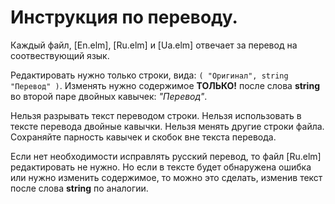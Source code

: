 # Инструкция по переводу.

Каждый файл, [En.elm], [Ru.elm] и [Ua.elm] отвечает за перевод на соотвествующий язык.

Редактировать нужно только строки, вида: `( "Оригинал", string "Перевод" )`.
Изменять нужно содержимое **ТОЛЬКО!** после слова **string** во второй паре двойных кавычек: *"Перевод"*.

Нельзя разрывать текст переводом строки. Нельзя использовать в тексте перевода двойные кавычки.
Нельзя менять другие строки файла. Сохраняйте парность кавычек и скобок вне текста перевода.

Если нет необходимости исправлять русский перевод, то файл [Ru.elm] редактировать не нужно.
Но если в тексте будет обнаружена ошибка или нужно изменить содержимое, то можно это сделать,
изменив текст после слова **string** по аналогии.

